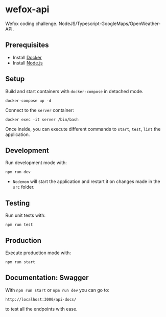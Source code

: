 # wefox-api

Wefox coding challenge. NodeJS/Typescript-GoogleMaps/OpenWeather-API.
## Prerequisites

- Install [Docker](https://docs.docker.com/engine/install/)
- Install [Node.js](https://nodejs.org/)

## Setup

Build and start containers with `docker-compose` in detached mode.

```
docker-compose up -d
```

Connect to the `server` container:

```
docker exec -it server /bin/bash
```

Once inside, you can execute different commands to `start`, `test`, `lint` the application.

## Development

Run development mode with:
```
npm run dev
```
- `Nodemon` will start the application and restart it on changes made in the `src` folder.
## Testing

Run unit tests with:

```
npm run test
```

## Production

Execute production mode with:

```
npm run start
```

## Documentation: Swagger

With `npm run start` or `npm run dev` you can go to:

```
http://localhost:3000/api-docs/
```
to test all the endpoints with ease.